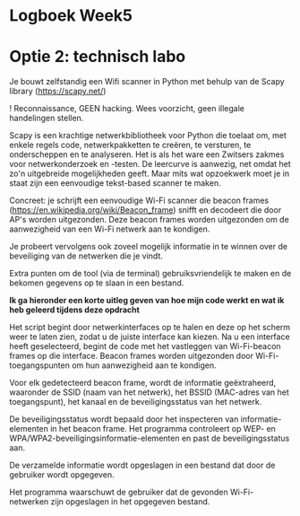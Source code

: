 # Logboek Week5

# Optie 2: technisch labo

Je bouwt zelfstandig een Wifi scanner in Python met behulp van de Scapy library (https://scapy.net/)

! Reconnaissance, GEEN hacking. Wees voorzicht, geen illegale handelingen stellen.

Scapy is een krachtige netwerkbibliotheek voor Python die toelaat om, met enkele regels code, netwerkpakketten te creëren, te versturen, te onderscheppen en te analyseren. Het is als het ware een Zwitsers zakmes voor netwerkonderzoek en -testen. De leercurve is aanwezig, net omdat het zo'n uitgebreide mogelijkheden geeft. Maar mits wat opzoekwerk moet je in staat zijn een eenvoudige tekst-based scanner te maken.

Concreet: je schrijft een eenvoudige Wi-Fi scanner die beacon frames (https://en.wikipedia.org/wiki/Beacon_frame) snifft en decodeert die door AP's worden uitgezonden. Deze beacon frames worden uitgezonden om de aanwezigheid van een Wi-Fi netwerk aan te kondigen.

Je probeert vervolgens ook zoveel mogelijk informatie in te winnen over de beveiliging van de netwerken die je vindt. 

Extra punten om de tool (via de terminal) gebruiksvriendelijk te maken en de bekomen gegevens op te slaan in een bestand.


**Ik ga hieronder een korte uitleg geven van hoe mijn code werkt en wat ik heb geleerd tijdens deze opdracht**

Het script begint door netwerkinterfaces op te halen en deze op het scherm weer te laten zien, zodat u de juiste interface kan kiezen.
Na u een interface heeft geselecteerd, begint de code met het vastleggen van Wi-Fi-beacon frames op die interface. 
Beacon frames worden uitgezonden door Wi-Fi-toegangspunten om hun aanwezigheid aan te kondigen.

Voor elk gedetecteerd beacon frame, wordt de informatie geëxtraheerd, waaronder de SSID (naam van het netwerk), het BSSID (MAC-adres van het toegangspunt), het kanaal en de beveiligingsstatus van het netwerk.

De beveiligingsstatus wordt bepaald door het inspecteren van informatie-elementen in het beacon frame. Het programma controleert op WEP- en WPA/WPA2-beveiligingsinformatie-elementen en past de beveiligingsstatus  aan.

De verzamelde informatie wordt opgeslagen in een bestand dat door de gebruiker wordt opgegeven.

Het programma waarschuwt de gebruiker dat de gevonden Wi-Fi-netwerken zijn opgeslagen in het opgegeven bestand.
